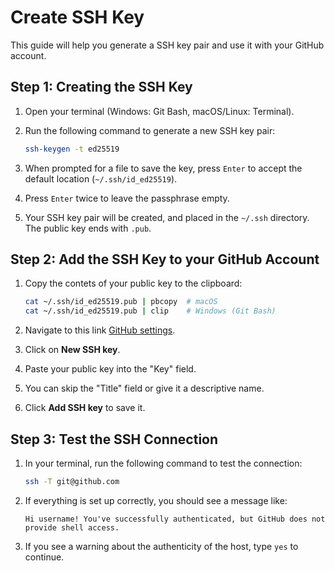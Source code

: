 # Create SSH Key

This guide will help you generate a SSH key pair and use it with your GitHub account.

## Step 1: Creating the SSH Key

1. Open your terminal (Windows: Git Bash, macOS/Linux: Terminal).

2. Run the following command to generate a new SSH key pair:
    ```bash
    ssh-keygen -t ed25519
    ```

3. When prompted for a file to save the key, press `Enter` to accept the default location (`~/.ssh/id_ed25519`).

4. Press `Enter` twice to leave the passphrase empty.

5. Your SSH key pair will be created, and placed in the `~/.ssh` directory. The public key ends with `.pub`.


## Step 2: Add the SSH Key to your GitHub Account

1. Copy the contets of your public key to the clipboard:
    ```bash
    cat ~/.ssh/id_ed25519.pub | pbcopy  # macOS
    cat ~/.ssh/id_ed25519.pub | clip    # Windows (Git Bash)
    ```
2. Navigate to this link [GitHub settings](https://github.com/settings/keys).

4. Click on **New SSH key**.

5. Paste your public key into the "Key" field.

6. You can skip the "Title" field or give it a descriptive name.

7. Click **Add SSH key** to save it.

## Step 3: Test the SSH Connection

1. In your terminal, run the following command to test the connection:

    ```bash
    ssh -T git@github.com
    ```

2. If everything is set up correctly, you should see a message like:
    ```
    Hi username! You've successfully authenticated, but GitHub does not provide shell access.
    ```

3. If you see a warning about the authenticity of the host, type `yes` to continue.
<!-- 4. If you encounter any issues, ensure that your SSH agent is running and your key is added:
    ```bash
    eval "$(ssh-agent -s)"  # Start the SSH agent and set the environment variable
    ssh-add ~/.ssh/id_ed25519  # Add your SSH key to the agent
    ``` -->
